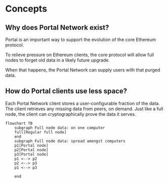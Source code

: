 # Concepts

## Why does Portal Network exist?

Portal is an important way to support the evolution of the core Ethereum protocol.

To relieve pressure on Ethereum clients, the core protocol will allow full nodes to forget old data in a
likely future upgrade.

When that happens, the Portal Network can supply users with that purged data.

## How do Portal clients use less space?

Each Portal Network client stores a user-configurable fraction of the data. The client retrieves any missing data from peers, on demand. Just like a full node, the client can cryptographically prove the data it serves.

```mermaid
flowchart TB
    subgraph Full node data: on one computer
    full[Regular full node]
    end
    subgraph Full node data: spread amongst computers
    p1[Portal node]
    p2[Portal node]
    p3[Portal node]
    p1 <--> p2
    p2 <--> p3
    p1 <--> p3

    end

```
